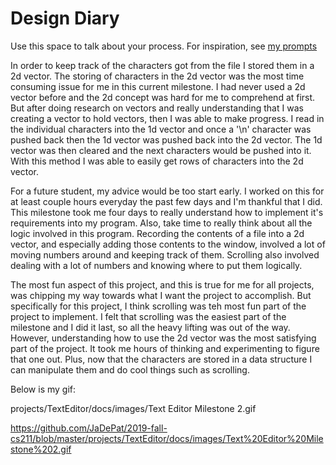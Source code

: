 # Design Diary
Use this space to talk about your process.  For inspiration, see [my prompts](../../../docs/sample_reflection.md) 

In order to keep track of the characters got from the file I stored them in a 2d vector. The storing of characters in the 2d vector was the most time consuming issue for me in this current milestone. I had never used a 2d vector before and the 2d concept was hard for me to comprehend at first. But after doing research on vectors and really understanding that I was creating a vector to hold vectors, then I was able to make progress. I read in the individual characters into the 1d vector and once a '\n' character was pushed back then the 1d vector was pushed back into the 2d vector. The 1d vector was then cleared and the next characters would be pushed into it. With this method I was able to easily get rows of characters into the 2d vector. 

For a future student, my advice would be too start early. I worked on this for at least couple hours everyday the past few days and I'm thankful that I did. This milestone took me four days to really understand how to implement it's requirements into my program. Also, take time to really think about all the logic involved in this program. Recording the contents of a file into a 2d vector, and especially adding those contents to the window, involved a lot of moving numbers around and keeping track of them. Scrolling also involved dealing with a lot of numbers and knowing where to put them logically. 

The most fun aspect of this project, and this is true for me for all projects, was chipping my way towards what I want the project to accomplish. But specifically for this project, I think scrolling was teh most fun part of the project to implement. I felt that scrolling was the easiest part of the milestone and I did it last, so all the heavy lifting was out of the way. However, understanding how to use the 2d vector was the most satisfying part of the project. It took me hours of thinking and experimenting to figure that one out. Plus, now that the characters are stored in a data structure I can manipulate them and do cool things such as scrolling.

Below is my gif:

projects/TextEditor/docs/images/Text Editor Milestone 2.gif

https://github.com/JaDePat/2019-fall-cs211/blob/master/projects/TextEditor/docs/images/Text%20Editor%20Milestone%202.gif
